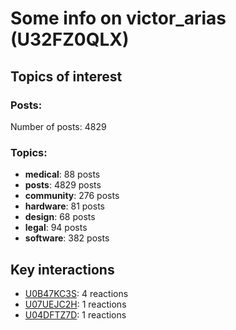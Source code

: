 # Some info on victor_arias (U32FZ0QLX)


## Topics of interest

### Posts: 

Number of posts: 4829

### Topics:

* __medical__: 88 posts
* __posts__: 4829 posts
* __community__: 276 posts
* __hardware__: 81 posts
* __design__: 68 posts
* __legal__: 94 posts
* __software__: 382 posts

## Key interactions 

* [U0B47KC3S](./U0B47KC3S.md): 4 reactions
* [U07UEJC2H](./U07UEJC2H.md): 1 reactions
* [U04DFTZ7D](./U04DFTZ7D.md): 1 reactions

